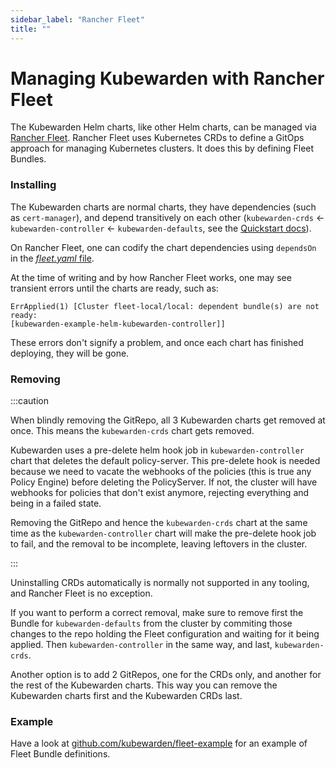 ```yaml
---
sidebar_label: "Rancher Fleet"
title: ""
---
```


<head>
  <link rel="canonical" href="https://docs.kubewarden.io/operator-manual/Rancher-Fleet"/>
</head>

# Managing Kubewarden with Rancher Fleet

The Kubewarden Helm charts, like other Helm charts, can be managed via [Rancher
Fleet](https://fleet.rancher.io/). Rancher Fleet uses Kubernetes CRDs to define
a GitOps approach for managing Kubernetes clusters. It does this by defining
Fleet Bundles.

### Installing

The Kubewarden charts are normal charts, they have dependencies (such as
`cert-manager`), and depend transitively on each other (`kubewarden-crds` ←
`kubewarden-controller` ← `kubewarden-defaults`, see the [Quickstart
docs](https://docs.kubewarden.io/quick-start)).

On Rancher Fleet, one can codify the chart dependencies using
`dependsOn` in the [_fleet.yaml_ file](https://fleet.rancher.io/gitrepo-structure#fleetyaml).

At the time of writing and by how Rancher Fleet works, one may see transient
errors until the charts are ready, such as:
```
ErrApplied(1) [Cluster fleet-local/local: dependent bundle(s) are not ready:
[kubewarden-example-helm-kubewarden-controller]]
```
These errors don't signify a problem, and once each chart has finished
deploying, they will be gone.

### Removing

:::caution

When blindly removing the GitRepo, all 3 Kubewarden charts get removed at once.
This means the `kubewarden-crds` chart gets removed.

Kubewarden uses a pre-delete helm hook job in `kubewarden-controller` chart that
deletes the default policy-server. This pre-delete hook is needed because we
need to vacate the webhooks of the policies (this is true any Policy Engine)
before deleting the PolicyServer. If not, the cluster will have webhooks for
policies that don't exist anymore, rejecting everything and being in a
failed state.

Removing the GitRepo and hence the `kubewarden-crds` chart at the same time as
the `kubewarden-controller` chart will make the pre-delete hook job to fail, and
the removal to be incomplete, leaving leftovers in the cluster.

:::

Uninstalling CRDs automatically is normally not supported in any tooling, and
Rancher Fleet is no exception.

If you want to perform a correct removal, make sure to remove first the Bundle
for `kubewarden-defaults` from the cluster by commiting those changes to the
repo holding the Fleet configuration and waiting for it being applied. Then
`kubewarden-controller` in the same way, and last, `kubewarden-crds`.

Another option is to add 2 GitRepos, one for the CRDs only, and another for the
rest of the Kubewarden charts. This way you can remove the Kubewarden charts
first and the Kubewarden CRDs last.

### Example

Have a look at [github.com/kubewarden/fleet-example](https://github.com/kubewarden/fleet-example)
for an example of Fleet Bundle definitions.
